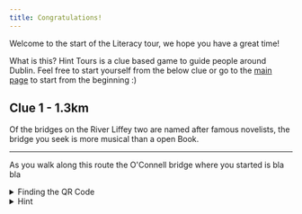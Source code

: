 ```yaml
---
title: Congratulations!
---
```


Welcome to the start of the Literacy tour, we hope you have a great time!

What is this? Hint Tours is a clue based game to guide people around Dublin. Feel free to start yourself from the below clue or go to the [main page](https://www.hinttours.com/) to start from the beginning :)

## Clue 1 - 1.3km

Of the bridges on the River Liffey two are named after famous novelists, the bridge you seek is more musical than a open Book.  

---

As you walk along this route the O'Connell bridge where you started is bla bla  


<details>
<summary>
Finding the QR Code</summary>On the south of the bridge, a pole which controls the flow of the two wheelers.
<details><summary>Can't find the QR Code?</summary>
Occasionally they will disappear but you can Click here for next [clue](https://www.hinttours.com/jwuy/)</details>
</details>

<details><summary>Hint</summary> A famous work of the Author Waiting for Godot

<details><summary>Spoiler</summary> Samuel Beckkett Bridge
<div class="mapouter"><div class="gmap_canvas"><iframe width="600" height="500" id="gmap_canvas" src="https://maps.google.com/maps?q=samuell%20beckett%20bridge&t=&z=13&ie=UTF8&iwloc=&output=embed" frameborder="0" scrolling="no" marginheight="0" marginwidth="0"></iframe><a href="https://www.whatismyip-address.com"></a><br><style>.mapouter{position:relative;text-align:right;height:500px;width:600px;}</style><a href="https://www.embedgooglemap.net">how to add map to website</a><style>.gmap_canvas {overflow:hidden;background:none!important;height:500px;width:600px;}</style></div></div>
</details>
